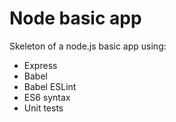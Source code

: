 # Node basic app

Skeleton of a node.js basic app using:
- Express
- Babel
- Babel ESLint
- ES6 syntax
- Unit tests
